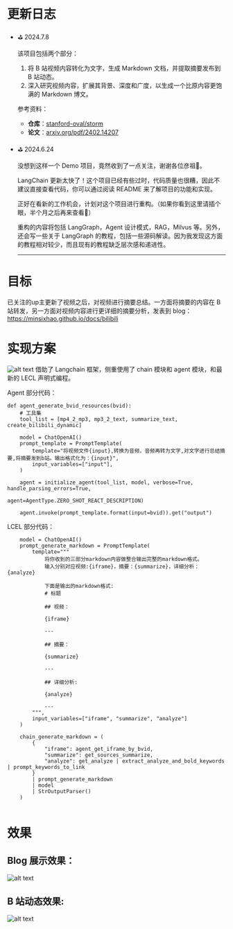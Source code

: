 # 更新日志

- ⛳️  2024.7.8
  
  该项目包括两个部分：
  
  1. 将 B 站视频内容转化为文字，生成 Markdown 文档，并提取摘要发布到 B 站动态。
  2. 深入研究视频内容，扩展其背景、深度和广度，以生成一个比原内容更饱满的 Markdown 博文。
  
  参考资料：
  
  - **仓库**：[stanford-oval/storm](https://github.com/stanford-oval/storm)
  - **论文**：[arxiv.org/pdf/2402.14207](https://arxiv.org/pdf/2402.14207)



- ⛳️  2024.6.24

  没想到这样一个 Demo 项目，竟然收到了一点关注，谢谢各位彦祖🤵。

  LangChain 更新太快了！这个项目已经有些过时，代码质量也很糟，因此不建议直接查看代码，你可以通过阅读 README 来了解项目的功能和实现。

  正好在看新的工作机会，计划对这个项目进行重构。（如果你看到这里请插个眼，半个月之后再来查看👋）

  重构的内容将包括 LangGraph，Agent 设计模式，RAG，Milvus 等。另外，还会写一些关于 LangGraph 的教程，包括一些源码解读。因为我发现这方面的教程相对较少，而且现有的教程缺乏层次感和递进性。

  

  ---

  

# 目标

已关注的up主更新了视频之后，对视频进行摘要总结。一方面将摘要的内容在 B 站转发，另一方面对视频内容进行更详细的摘要分析，发表到 blog：https://minsixhao.github.io/docs/bilibili

# 实现方案
![alt text](结构图.png)
借助了 Langchain 框架，侧重使用了 chain 模块和 agent 模块，和最新的 LECL 声明式编程。

Agent 部分代码：
```
def agent_generate_bvid_resources(bvid):
    # 工具集
    tool_list = [mp4_2_mp3, mp3_2_text, summarize_text, create_bilibili_dynamic]

    model = ChatOpenAI()
    prompt_template = PromptTemplate(
        template="将视频文件{input},转换为音频，音频再转为文字,对文字进行总结摘要,将摘要发到b站。输出格式化为：{input}",
        input_variables=["input"],
    )

    agent = initialize_agent(tool_list, model, verbose=True, handle_parsing_errors=True,
                             agent=AgentType.ZERO_SHOT_REACT_DESCRIPTION)

    agent.invoke(prompt_template.format(input=bvid)).get("output")
```

LCEL 部分代码：
```
    model = ChatOpenAI()
    prompt_generate_markdown = PromptTemplate(
        template="""
            将你收到的三部分markdown内容做整合输出完整的markdown格式。
            输入分别对应视频:{iframe}，摘要：{summarize}，详细分析：{analyze}
            
            下面是输出的markdown格式:
            # 标题
            
            ## 视频：
            
            {iframe}
            
            ---
            
            ## 摘要：
            
            {summarize}
            
            ---
            
            ## 详细分析:
            
            {analyze}
            
            ---
        """,
        input_variables=["iframe", "summarize", "analyze"]
    )

    chain_generate_markdown = (
        {
            "iframe": agent_get_iframe_by_bvid,
            "summarize": get_sources_summarize,
            "analyze": get_analyze | extract_analyze_and_bold_keywords | prompt_keywords_to_link
        }
        | prompt_generate_markdown
        | model
        | StrOutputParser()
    )
    

```


# 效果
## Blog 展示效果：
![alt text](YZy1Ox52bl.jpg)


## B 站动态效果:
![alt text](image.png)
